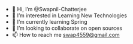 - 👋 Hi, I’m @Swapnil-Chatterjee
- 👀 I’m interested in Learning New Technologies
- 🌱 I’m currently learning Spring
- 💞️ I’m looking to collaborate on open sources 
- 📫 How to reach me swap4559@gmail.com

<!---
Swapnil-Chatterjee/Swapnil-Chatterjee is a ✨ special ✨ repository because its `README.md` (this file) appears on your GitHub profile.
You can click the Preview link to take a look at your changes.
--->

